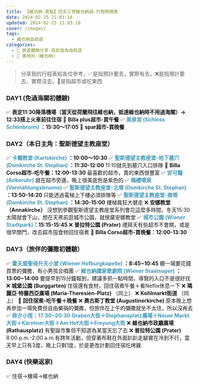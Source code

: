 ```yaml
---
title: 【維也納-景點】四天三夜維也納遊-行程時間表
date: 2024-02-25 21:03:18
updated: 2024-02-25 21:03:18
cover: /images/
tags:
  - 維也納自助遊
categories: 
  - 🌴 旅遊體驗分享-目前皆為自助遊
  - 🥥 奧地利（維也納)  
---
```

>分享我的行程表給各位參考，✅是指預計要去，實際有去，❌是指預計要去，實際沒去，🍜是指超市或吃東西 

<!-- more -->

### DAY1 (免過海關初體驗)
✅ **表定11:30降落機場（當天從荷蘭飛往維也納，抵達維也納時不用過海關）-> 12:33搭上火車前往住宿** 
🍜 **Billa plus超市-買午餐**
✅ **<font color=#4599B6>美泉宮 (Schloss Schönbrunn)</font> ：15:30～17:05**
🍜 **spar超市-買晚餐**

### DAY2（本日主角：聖斯德望主教座堂）
✅ **<font color=#4599B6>卡爾教堂 (Karlskirche)</font> ：10:00～10:30**
✅ **<font color=#4599B6>聖斯德望主教座堂-地下墓穴 (Domkirche St. Stephan)</font> ：11:30-12:00**
 11:10就先到墓穴入口排隊
🍜 **Billa Corso超市-吃午餐：12:00-13:30**
最喜歡的超市，賣的東西很豐富
✅ **<font color=#4599B6>安可鐘 (Ankeruhr)</font>**
就在超市旁邊，晚上很美底色是紫色的
✅ **<font color=#4599B6>婚禮噴泉 (Vermählungsbrunne)</font>**
✅ **<font color=#4599B6>聖斯德望主教座堂-北塔 (Domkirche St. Stephan)</font> ：13:50-14:20**
只能透過電梯上下樓必須排隊等
✅ **<font color=#4599B6>聖斯德望主教座堂-南塔 (Domkirche St. Stephan)</font> ：14:30-15:00**
樓梯瘋狂大健走
❌ **安娜教堂（Annakirche）**
沒想到參觀聖斯德望主教座堂系列會花這麼多時間，冬天15:30太陽就會下山，想在天黑前逛城市公園，就捨棄安娜教堂
✅ **<font color=#4599B6>城市公園 (Wiener Stadtpark)</font>：15:15-15:45**
❌ **普拉特公園 (Prater)**
禮拜天有些超市不會開，或是很早關門，改去超市囤食物回住宿煮
🍜 **Billa Corso超市-買晚餐：12:00-13:30**

### DAY3（旅伴的彌撒初體驗）
✅ **<font color=#4599B6>霍夫堡聖母升天小堂 (Wiener Hofburgkapelle)</font> ：8:45~10:45**
聽一場要花錢買票的彌撒，有小男孩合唱團
✅ **<font color=#4599B6>維也納國家歌劇院 (Wiener Staatsoper)</font> ：13:00~14:00**
要提早到15分鐘報到，建議多抓一點時間，導覽的入口不是很好找
❌ **城堡公園 (Burggarten)**
住宿還有食材，回住宿煮午餐＋看Neflix休息一下
❌ **瑪麗亞·特蕾西亞廣場 (Maria-Theresien-Platz)** （同上）
❌ **Kohlmarkt街道** （同上）
🍜 **回住宿煮-吃午餐＋晚餐**
❌ **奧古斯丁教堂 (Augustinerkirche)**
原本晚上想再參加一場免費但自由樂捐的彌撒，但旅伴在上午的彌撒就坐不太住，所以沒再去
✅ <font color=#4599B6>**除夕小徑：17:30~20:30
Graben大街＋Stephansplatz廣場＋Neuer Markt大街＋Kärntner大街＋Am Hof大街＋Freyung大街**</font>
❌ **維也納市政廳廣場 (Rathausplatz)** 
有聖誕市集但不知道為某當天忘了去
❌ **普拉特公園 (Prater)**
8:00 p.m.-2:00 a.m.有跨年活動，但穿著布鞋在外面趴趴走腳實在冷到不行，當天早上只有3度，晚上只剩1度，於是更改計劃回住宿吃烤雞

### DAY4  (快樂返家)
✅ 住宿->機場->維也納 

